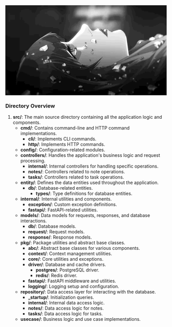 <div align="center">
<img hight="300" width="700" alt="GIF" align="center" src="https://github.com/GowtherHeart/PyHeart/blob/main/_assets/1.gif">
</div>

### Directory Overview
1. **src/**: The main source directory containing all the application logic and components.
   - **cmd/**: Contains command-line and HTTP command implementations.
     - **cli/**: Implements CLI commands.
     - **http/**: Implements HTTP commands.
   - **config/**: Configuration-related modules.
   - **controllers/**: Handles the application's business logic and request processing.
     - **internal/**: Internal controllers for handling specific operations.
     - **notes/**: Controllers related to note operations.
     - **tasks/**: Controllers related to task operations.
   - **entity/**: Defines the data entities used throughout the application.
     - **db/**: Database-related entities.
       - **types/**: Type definitions for database entities.
   - **internal/**: Internal utilities and components.
     - **exception/**: Custom exception definitions.
     - **fastapi/**: FastAPI-related utilities.
   - **models/**: Data models for requests, responses, and database interactions.
     - **db/**: Database models.
     - **request/**: Request models.
     - **response/**: Response models.
   - **pkg/**: Package utilities and abstract base classes.
     - **abc/**: Abstract base classes for various components.
     - **context/**: Context management utilities.
     - **core/**: Core utilities and exceptions.
     - **driver/**: Database and cache drivers.
       - **postgres/**: PostgreSQL driver.
       - **redis/**: Redis driver.
     - **fastapi/**: FastAPI middleware and utilities.
     - **logging/**: Logging setup and configuration.
   - **repository/**: Data access layer for interacting with the database.
     - **_startup/**: Initialization queries.
     - **internal/**: Internal data access logic.
     - **notes/**: Data access logic for notes.
     - **tasks/**: Data access logic for tasks.
   - **usecase/**: Business logic and use case implementations.
